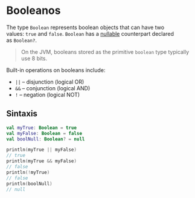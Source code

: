# Booleanos

The type `Boolean` represents boolean objects that can have two values: `true` and `false`. `Boolean` has a [nullable](https://kotlinlang.org/docs/null-safety.html) counterpart declared as `Boolean?`.

> On the JVM, booleans stored as the primitive `boolean` type typically use 8 bits.

Built-in operations on booleans include:

- `||` – disjunction (logical OR)    
- `&&` – conjunction (logical AND)    
- `!` – negation (logical NOT)    


## Sintaxis
```kotlin
val myTrue: Boolean = true
val myFalse: Boolean = false
val boolNull: Boolean? = null

println(myTrue || myFalse)
// true
println(myTrue && myFalse)
// false
println(!myTrue)
// false
println(boolNull)
// null
```
